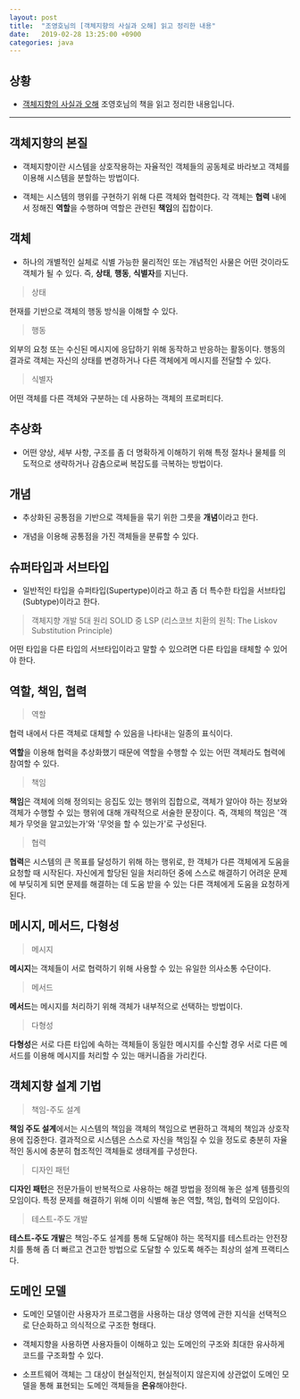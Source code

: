 ```yaml
---
layout: post
title:  "조영호님의 [객체지향의 사실과 오해] 읽고 정리한 내용"
date:   2019-02-28 13:25:00 +0900
categories: java
---
```


## 상황

  *  [객체지향의 사실과 오해](http://www.yes24.com/Product/Goods/18249021?Acode=101) 조영호님의 책을 읽고 정리한 내용입니다.

* * *
  
## 객체지향의 본질

  * 객체지향이란 시스템을 상호작용하는 자율적인 객체들의 공동체로 바라보고 객체를 이용해 시스템을 분할하는 방법이다.
  
  * 객체는 시스템의 행위를 구현하기 위해 다른 객체와 협력한다. 각 객체는 **협력** 내에서 정해진 **역할**을 수행하며 역할은 관련된 **책임**의 집합이다.
  
  
## 객체

  * 하나의 개별적인 실체로 식별 가능한 물리적인 또는 개념적인 사물은 어떤 것이라도 객체가 될 수 있다. 즉, **상태**, **행동**, **식별자**를 지닌다.
  
  > 상태
    
  현재를 기반으로 객체의 행동 방식을 이해할 수 있다.
    
  > 행동 
  
  외부의 요청 또는 수신된 메시지에 응답하기 위해 동작하고 반응하는 활동이다. 행동의 결과로 객체는 자신의 상태를 변경하거나 다른 객체에게 메시지를 전달할 수 있다.
  
  > 식별자
  
  어떤 객체를 다른 객체와 구분하는 데 사용하는 객체의 프로퍼티다.
  
## 추상화

  * 어떤 양상, 세부 사항, 구조를 좀 더 명확하게 이해하기 위해 특정 절차나 물체를 의도적으로 생략하거나 감춤으로써 복잡도를 극복하는 방법이다.
  
## 개념
  
  * 추상화된 공통점을 기반으로 객체들을 묶기 위한 그릇을 **개념**이라고 한다.
  
  * 개념을 이용해 공통점을 가진 객체들을 분류할 수 있다.
  
## 슈퍼타입과 서브타입

  * 일반적인 타입을 슈퍼타입(Supertype)이라고 하고 좀 더 특수한 타입을 서브타입(Subtype)이라고 한다.
  > 객체지향 개발 5대 원리 SOLID 중 LSP (리스코브 치환의 원칙: The Liskov Substitution Principle)
  
  어떤 타입을 다른 타입의 서브타입이라고 말할 수 있으려면 다른 타입을 태체할 수 있어야 한다.
  
## 역할, 책임, 협력
  
  > 역할
  
  협력 내에서 다른 객체로 대체할 수 있음을 나타내는 일종의 표식이다.
  
  **역할**을 이용해 협력을 추상화했기 때문에 역할을 수행할 수 있는 어떤 객체라도 협력에 참여할 수 있다.
  
  > 책임
  
  **책임**은 객체에 의해 정의되는 응집도 있는 행위의 집합으로, 객체가 알아야 하는 정보와 객체가 수행할 수 있는 행위에 대해 개략적으로 서술한 문장이다.
  즉, 객체의 책임은 '객체가 무엇을 알고있는가'와 '무엇을 할 수 있는가'로 구성된다.
  
  > 협력
  
  **협력**은 시스템의 큰 목표를 달성하기 위해 하는 행위로, 한 객체가 다른 객체에게 도움을 요청할 때 시작된다. 자신에게 할당된 일을 처리하던 중에 스스로 해결하기 어려운 문제에 부딪히게 되면
  문제를 해결하는 데 도움 받을 수 있는 다른 객체에게 도움을 요청하게 된다.
   
## 메시지, 메서드, 다형성

  > 메시지
  
  **메시지**는 객체들이 서로 협력하기 위해 사용할 수 있는 유일한 의사소통 수단이다.
  
  > 메서드
  
  **메서드**는 메시지를 처리하기 위해 객체가 내부적으로 선택하는 방법이다.
  
  > 다형성
  
  **다형성**은 서로 다른 타입에 속하는 객체들이 동일한 메시지를 수신할 경우 서로 다른 메서드를 이용해 메시지를 처리할 수 있는 매커니즘을 가리킨다.
  
  
## 객체지향 설계 기법

  > 책임-주도 설계
  
  **책임 주도 설계**에서는 시스템의 책임을 객체의 책임으로 변환하고 객체의 책임과 상호작용에 집중한다.
  결과적으로 시스템은 스스로 자신을 책임질 수 있을 정도로 충분히 자율적인 동시에 충분히 협조적인 객체들로 생태계를 구성한다.
  
  > 디자인 패턴
  
  **디자인 패턴**은 전문가들이 반복적으로 사용하는 해결 방법을 정의해 놓은 설계 템플릿의 모임이다. 특정 문제를 해결하기 위해 이미 식별해 놓은 역할, 책임, 협력의 모임이다. 
  
  > 테스트-주도 개발
  
  **테스트-주도 개발**은 책임-주도 설계를 통해 도달해야 하는 목적지를 테스트라는 안전장치를 통해 좀 더 빠르고 견고한 방법으로 도달할 수 있도록 해주는 최상의 설계 프랙티스다.
  
## 도메인 모델

  * 도메인 모델이란 사용자가 프로그램을 사용하는 대상 영역에 관한 지식을 선택적으로 단순화하고 의식적으로 구조한 형태다.
  
  * 객체지향을 사용하면 사용자들이 이해하고 있는 도메인의 구조와 최대한 유사하게 코드를 구조화할 수 있다.
  
  * 소프트웨어 객체는 그 대상이 현실적인지, 현실적이지 않은지에 상관없이 도메인 모델을 통해 표현되는 도메인 객체들을 **은유**해야한다.
  
